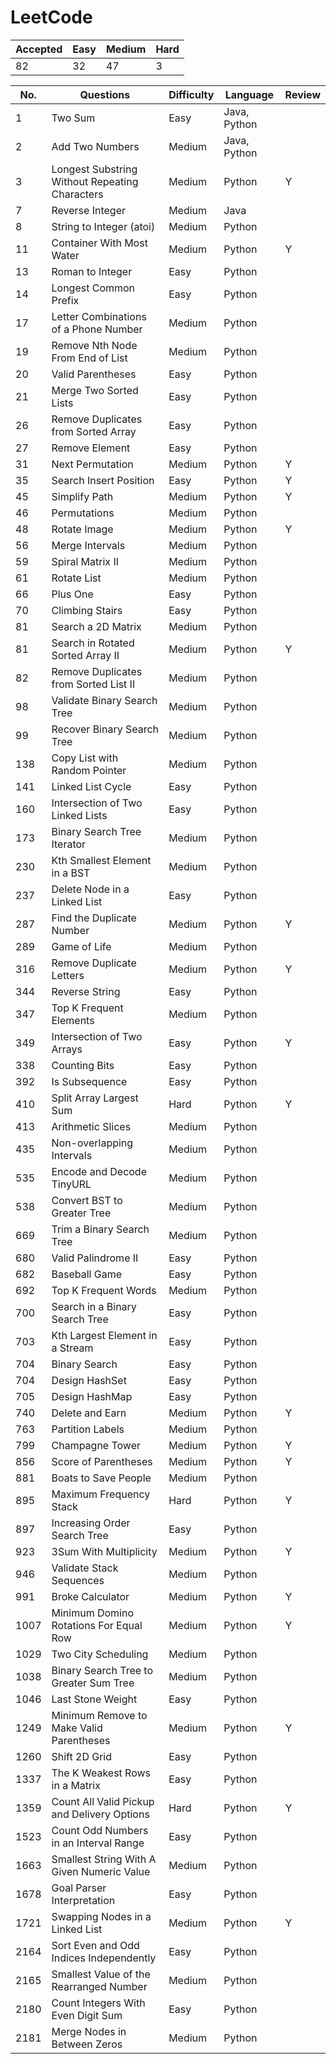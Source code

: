 # LeetCode

Accepted | Easy | Medium | Hard
---------|------|--------|-----
82       | 32   | 47     | 3

No. | Questions                                  | Difficulty | Language     | Review
----|------------------------------------------------|--------|--------------|--
1   | Two Sum                                        | Easy   | Java, Python |
2   | Add Two Numbers                                | Medium | Java, Python |
3   | Longest Substring Without Repeating Characters | Medium | Python       | Y
7   | Reverse Integer                                | Medium | Java         |
8   | String to Integer (atoi)                       | Medium | Python       |
11  | Container With Most Water                      | Medium | Python       | Y
13  | Roman to Integer                               | Easy   | Python       |
14  | Longest Common Prefix                          | Easy   | Python       |
17  | Letter Combinations of a Phone Number          | Medium | Python       |
19  | Remove Nth Node From End of List               | Medium | Python       |
20  | Valid Parentheses                              | Easy   | Python       |
21  | Merge Two Sorted Lists                         | Easy   | Python       |
26  | Remove Duplicates from Sorted Array            | Easy   | Python       |
27  | Remove Element                                 | Easy   | Python       |
31  | Next Permutation                               | Medium | Python       | Y
35  | Search Insert Position                         | Easy   | Python       | Y
45  | Simplify Path                                  | Medium | Python       | Y
46  | Permutations                                   | Medium | Python       |
48  | Rotate Image                                   | Medium | Python       | Y
56  | Merge Intervals                                | Medium | Python       |
59  | Spiral Matrix II                               | Medium | Python       | 
61  | Rotate List                                    | Medium | Python       |
66  | Plus One                                       | Easy   | Python       |
70  | Climbing Stairs                                | Easy   | Python       |
81  | Search a 2D Matrix                             | Medium | Python       | 
81  | Search in Rotated Sorted Array II              | Medium | Python       | Y
82  | Remove Duplicates from Sorted List II          | Medium | Python       |
98  | Validate Binary Search Tree                    | Medium | Python       |
99  | Recover Binary Search Tree                     | Medium | Python       |
138 | Copy List with Random Pointer                  | Medium | Python       |
141 | Linked List Cycle                              | Easy   | Python       |
160 | Intersection of Two Linked Lists               | Easy   | Python       |
173 | Binary Search Tree Iterator                    | Medium | Python       |
230 | Kth Smallest Element in a BST                  | Medium | Python       |
237 | Delete Node in a Linked List                   | Easy   | Python       |
287 | Find the Duplicate Number                      | Medium | Python       | Y
289 | Game of Life                                   | Medium | Python       |
316 | Remove Duplicate Letters                       | Medium | Python       | Y
344 | Reverse String                                 | Easy   | Python       |
347 | Top K Frequent Elements                        | Medium | Python       |
349 | Intersection of Two Arrays                     | Easy   | Python       | Y
338 | Counting Bits                                  | Easy   | Python       |
392 | Is Subsequence                                 | Easy   | Python       |
410 | Split Array Largest Sum                        | Hard   | Python       | Y
413 | Arithmetic Slices                              | Medium | Python       |
435 | Non-overlapping Intervals                      | Medium | Python       |
535 | Encode and Decode TinyURL                      | Medium | Python       |
538 | Convert BST to Greater Tree                    | Medium | Python       |
669 | Trim a Binary Search Tree                      | Medium | Python       |
680 | Valid Palindrome II                            | Easy   | Python       |
682 | Baseball Game                                  | Easy   | Python       |
692 | Top K Frequent Words                           | Medium | Python       |
700 | Search in a Binary Search Tree                 | Easy   | Python       |
703 | Kth Largest Element in a Stream                | Easy   | Python       |
704 | Binary Search                                  | Easy   | Python       |
704 | Design HashSet                                 | Easy   | Python       |
705 | Design HashMap                                 | Easy   | Python       |
740 | Delete and Earn                                | Medium | Python       | Y
763 | Partition Labels                               | Medium | Python       | 
799 | Champagne Tower                                | Medium | Python       | Y
856 | Score of Parentheses                           | Medium | Python       | Y
881 | Boats to Save People                           | Medium | Python       |
895 | Maximum Frequency Stack                        | Hard   | Python       | Y
897 | Increasing Order Search Tree                   | Easy   | Python       |
923 | 3Sum With Multiplicity                         | Medium | Python       | Y
946 | Validate Stack Sequences                       | Medium | Python       | 
991 | Broke Calculator                               | Medium | Python       | Y
1007| Minimum Domino Rotations For Equal Row         | Medium | Python       | Y
1029| Two City Scheduling                            | Medium | Python       |
1038| Binary Search Tree to Greater Sum Tree         | Medium | Python       |
1046| Last Stone Weight                              | Easy   | Python       |
1249| Minimum Remove to Make Valid Parentheses       | Medium | Python       | Y
1260| Shift 2D Grid                                  | Easy   | Python       | 
1337| The K Weakest Rows in a Matrix                 | Easy   | Python       | 
1359| Count All Valid Pickup and Delivery Options    | Hard   | Python       | Y
1523| Count Odd Numbers in an Interval Range         | Easy   | Python       |
1663| Smallest String With A Given Numeric Value     | Medium | Python       |
1678| Goal Parser Interpretation                     | Easy   | Python       |
1721| Swapping Nodes in a Linked List                | Medium | Python       | Y
2164| Sort Even and Odd Indices Independently        | Easy   | Python       |
2165| Smallest Value of the Rearranged Number        | Medium | Python       |
2180| Count Integers With Even Digit Sum             | Easy   | Python       |
2181| Merge Nodes in Between Zeros                   | Medium | Python       |